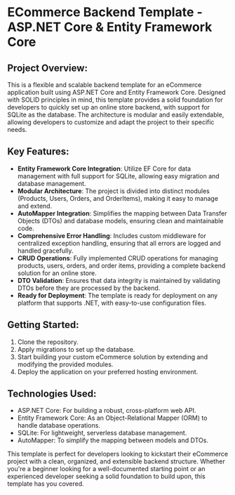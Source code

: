 # ECommerce Backend Template - ASP.NET Core & Entity Framework Core
## Project Overview:

This is a flexible and scalable backend template for an eCommerce application built using ASP.NET Core and Entity Framework Core. Designed with SOLID principles in mind, this template provides a solid foundation for developers to quickly set up an online store backend, with support for SQLite as the database. The architecture is modular and easily extendable, allowing developers to customize and adapt the project to their specific needs.

## Key Features:

* **Entity Framework Core Integration**: Utilize EF Core for data management with full support for SQLite, allowing easy migration and database management.
* **Modular Architecture**: The project is divided into distinct modules (Products, Users, Orders, and OrderItems), making it easy to manage and extend.
* **AutoMapper Integration**: Simplifies the mapping between Data Transfer Objects (DTOs) and database models, ensuring clean and maintainable code.
* **Comprehensive Error Handling**: Includes custom middleware for centralized exception handling, ensuring that all errors are logged and handled gracefully.
* **CRUD Operations**: Fully implemented CRUD operations for managing products, users, orders, and order items, providing a complete backend solution for an online store.
* **DTO Validation**: Ensures that data integrity is maintained by validating DTOs before they are processed by the backend.
* **Ready for Deployment**: The template is ready for deployment on any platform that supports .NET, with easy-to-use configuration files.

## Getting Started:

1. Clone the repository.
2. Apply migrations to set up the database.
3. Start building your custom eCommerce solution by extending and modifying the provided modules.
4. Deploy the application on your preferred hosting environment.

## Technologies Used:

* ASP.NET Core: For building a robust, cross-platform web API.
* Entity Framework Core: As an Object-Relational Mapper (ORM) to handle database operations.
* SQLite: For lightweight, serverless database management.
* AutoMapper: To simplify the mapping between models and DTOs.

This template is perfect for developers looking to kickstart their eCommerce project with a clean, organized, and extensible backend structure. Whether you're a beginner looking for a well-documented starting point or an experienced developer seeking a solid foundation to build upon, this template has you covered.

